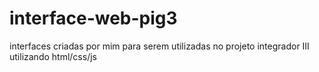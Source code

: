 # interface-web-pig3
interfaces criadas por mim para serem utilizadas no projeto integrador III utilizando html/css/js
